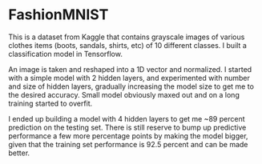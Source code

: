 # FashionMNIST

This is a dataset from Kaggle that contains grayscale images of various clothes items (boots, sandals, shirts, etc) of 10 different classes. I built a classification model in Tensorflow.

An image is taken and reshaped into a 1D vector and normalized. I started with a simple model with 2 hidden layers, and experimented with number and size of hidden layers, gradually increasing the model size to get me to the desired accuracy. Small model obviously maxed out and on a long training started to overfit.

I ended up building a model with 4 hidden layers to get me ~89 percent prediction on the testing set. There is still reserve to bump up predictive performance a few more percentage points by making the model bigger, given that the training set performance is 92.5 percent and can be made better.
